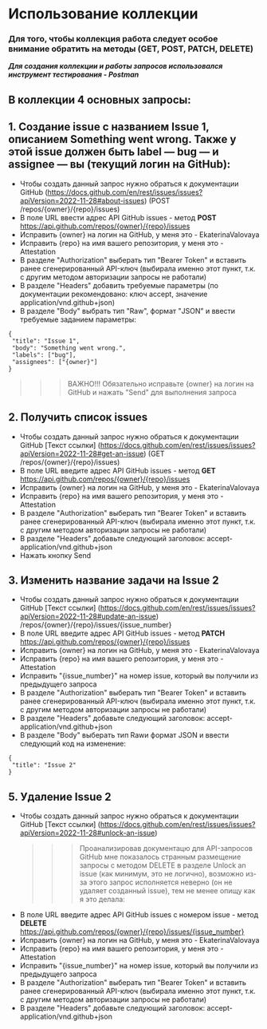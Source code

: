 # Использование коллекции
### Для того, чтобы коллекция работа следует особое внимание обратить на методы (GET, POST, PATCH, DELETE)
***Для создания коллекции и работы запросов использовался инструмент тестирования - Postman***

## В коллекции 4 основных запросы:
## 1. Создание issue с названием Issue 1, описанием Something went wrong. Также у этой issue должен быть label — bug — и assignee — вы (текущий логин на GitHub):
   - Чтобы создать данный запрос нужно обраться к документации GitHub (https://docs.github.com/en/rest/issues/issues?apiVersion=2022-11-28#about-issues) (POST /repos/{owner}/{repo}/issues)
   - В поле URL ввести адрес API GitHub issues - метод **POST** https://api.github.com/repos/{owner}/{repo}/issues
   - Исправить {owner} на логин на GitHub, у меня это - EkaterinaValovaya
   - Исправить {repo} на имя вашего репозитория, у меня это - Attestation
   - В разделе "Authorization" выберать тип "Bearer Token" и вставить ранее сгенерированный API-ключ (выбирала именно этот пункт, т.к. с другим методом авторизации запросы не работали)
   - В разделе "Headers" добавить требуемые параметры (по документации рекомендовано: ключ accept, значение application/vnd.github+json)
   - В разделе "Body" выбрать тип "Raw", формат "JSON" и ввести требуемые заданием параметры:

```
{
 "title": "Issue 1",
 "body": "Something went wrong.",
 "labels": ["bug"],
 "assignees": ["{owner}"]
}
```
>>> ВАЖНО!!! Обязательно исправьте {owner} на логин на GitHub и нажать "Send" для выполнения запроса
  
## 2. Получить список issues 
- Чтобы создать данный запрос нужно обраться к документации GitHub [Текст ссылки] (https://docs.github.com/en/rest/issues/issues?apiVersion=2022-11-28#get-an-issue) (GET /repos/{owner}/{repo}/issues)
- В поле URL введите адрес API GitHub issues - метод **GET** https://api.github.com/repos/{owner}/{repo}/issues
- Исправить {owner} на логин на GitHub, у меня это - EkaterinaValovaya
- Исправить {repo} на имя вашего репозитория, у меня это - Attestation
- В разделе "Authorization" выберать тип "Bearer Token" и вставить ранее сгенерированный API-ключ (выбирала именно этот пункт, т.к. с другим методом авторизации запросы не работали)
- В разделе "Headers" добавьте следующий заголовок: accept-application/vnd.github+json
- Нажать кнопку Send
  
## 3. Изменить название задачи на Issue 2
- Чтобы создать данный запрос нужно обраться к документации GitHub [Текст ссылки] (https://docs.github.com/en/rest/issues/issues?apiVersion=2022-11-28#update-an-issue) /repos/{owner}/{repo}/issues/{issue_number}
- В поле URL введите адрес API GitHub issues - метод **PATCH**  https://api.github.com/repos/{owner}/{repo}/issues
- Исправить {owner} на логин на GitHub, у меня это - EkaterinaValovaya
- Исправить {repo} на имя вашего репозитория, у меня это - Attestation
- Исправить "{issue_number}" на номер issue, который вы получили из предыдущего запроса
- В разделе "Authorization" выберать тип "Bearer Token" и вставить ранее сгенерированный API-ключ (выбирала именно этот пункт, т.к. с другим методом авторизации запросы не работали)
- В разделе "Headers" добавьте следующий заголовок: accept-application/vnd.github+json
- В разделе "Body" выберать тип Rawи формат JSON и ввести следующий код на изменение:
```
{
 "title": "Issue 2"
}
```
## 5. Удаление Issue 2
- Чтобы создать данный запрос нужно обраться к документации GitHub [Текст ссылки] (https://docs.github.com/en/rest/issues/issues?apiVersion=2022-11-28#unlock-an-issue)
  >>> Проанализировав документацю для API-запросов GitHub мне показалось странным размещение запросы с методом DELETE в разделе Unlock an issue (как минимум, это не логично), возможно из-за этого запрос исполняется неверно (он не удаляет созданный issue), тем не менее опищу как я это делала:
- В поле URL введите адрес API GitHub issues с номером issue - метод **DELETE** https://api.github.com/repos/{owner}/{repo}/issues/{issue_number}
- Исправить {owner} на логин на GitHub, у меня это - EkaterinaValovaya
- Исправить {repo} на имя вашего репозитория, у меня это - Attestation
- Исправить "{issue_number}" на номер issue, который вы получили из предыдущего запроса
- В разделе "Authorization" выберать тип "Bearer Token" и вставить ранее сгенерированный API-ключ (выбирала именно этот пункт, т.к. с другим методом авторизации запросы не работали)
- В разделе "Headers" добавьте следующий заголовок: accept-application/vnd.github+json
  
